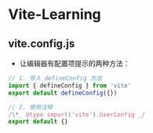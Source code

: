 # Vite-Learning

## vite.config.js

- 让编辑器有配置项提示的两种方法：

```js
// 1. 导入 defineConfig 方法
import { defineConfig } from 'vite'
export default defineConfig({})

// 2. 使用注释
/\*_ @type import('vite').UserConfig _/
export default {}
```

